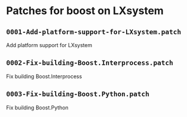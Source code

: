 # Patches for boost on LXsystem

## `0001-Add-platform-support-for-LXsystem.patch`

Add platform support for LXsystem


## `0002-Fix-building-Boost.Interprocess.patch`

Fix building Boost.Interprocess


## `0003-Fix-building-Boost.Python.patch`

Fix building Boost.Python


